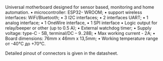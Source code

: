 Universal motherboard designed for sensor based, monitoring and home automation.
•	microcontroller: ESP32- WROOM;
•	support wireless interfaces: WiFi/Bluetooth;
•	3 I2C interfaces;
•	2 interfaces UART;
•	1 analog interface;
•	1 OneWire interface,
•	1 SPI interface
•	Logic output for relay/beeper or other (up to 0.5 A);
•	External watchdog timer;
•	Supply voltage: type-C - 5В, terminal/DC – 9..28В;
•	Max working current - 2А;
•	Board dimensions: 76mm х 46mm х 13,5mm;
•	Working temperature range от -40°C до +70°C.

Detailed pinout of connectors is given in the datasheet.
